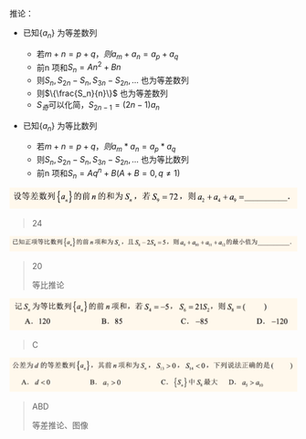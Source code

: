 推论：

- 已知$\{a_n\}$ 为等差数列
    - 若$m+n=p+q，则a_m+a_n=a_p+a_q$
    - 前n 项和$S_n=An^2+Bn$
    - 则$S_n,S_{2n}-S_n,S_{3n}-S_{2n},...$ 也为等差数列
    - 则$\{\frac{S_n}{n}\}$ 也为等差数列
    - ${S_奇}$可以化简，$S_{2n-1}=(2n-1)a_n$
    
- 已知$\{a_n\}$ 为等比数列

    - 若$m+n=p+q，则a_m*a_n=a_p*a_q$
    - 则$S_n,S_{2n}-S_n,S_{3n}-S_{2n},...$ 也为等比数列
    -  前n 项和$S_n=Aq^n+B(A+B =0,q\ne1)$

    



![image-20240516122253011](image-20240516122253011.png)

> 24

![image-20240516122904850](image-20240516122904850.png)

> 20
>
> 等比推论

![image-20240516123743129](image-20240516123743129.png)

> C

![image-20240516124452301](image-20240516124452301.png)

> ABD
>
> 等差推论、图像

